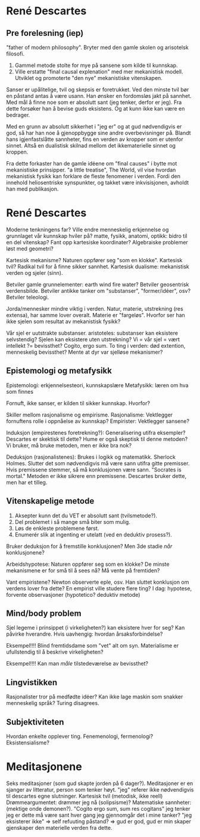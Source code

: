 René Descartes
==============
Pre forelesning (iep)
---------------------
"father of modern philosophy".
Bryter med den gamle skolen og arisotelsk filosofi.
 1. Gammel metode stolte for mye på sansene som kilde til kunnskap.
 2. Ville erstatte "final causal explenation" med mer mekanistisk modell.
Utviklet og promoterte "den nye" mekanistiske vitenskapen.

Sanser er upålitelige, tvil og skepsis er foretrukket.
Ved den minste tvil bør en påstand antas å være usann.
Han ønsker en fordomsløs jakt på sannhet.
Med mål å finne noe som er absolutt sant (jeg tenker, derfor er jeg).
Fra dette forsøker han å bevise guds eksistens.
Og at kunn ikke kan være en bedrager.

Med en grunn av absolutt sikkerhet i "jeg er" og at gud nødvendigvis er god,
så har han noe å gjenoppbygge sine andre overbevisninger på.
Blandt hans igjenfastslåtte sannheter, fins en verden av kropper som er
utenfor sinnet.
Altså en dualistisk skilnad mellom det ikkematerielle sinnet og kroppen.

Fra dette forkaster han de gamle idéene om "final causes" i bytte mot
mekanistiske prinsipper.
"a little treatise", The World, vil vise hvordan mekanistisk fysikk kan
forklare de fleste fenomener i verden.
Fordi den innehold heliosentriske synspunkter, og takket være inkvisisjonen,
avholdt han med publikasjon.

René Descartes
==============
Moderne tenkningens far?
Ville endre menneskelig erkjennelse og grunnlaget vår kunnskap hviler på?
matte, fysikk, anatomi, optikk: bidro til en del vitenskap?
Fant opp kartesiske koordinater?
Algebraiske problemer løst med geometri?

Kartesisk mekanisme? Naturen oppfører seg "som en klokke".
Kartesisk tvil? Radikal tvil for å finne sikker sannhet.
Kartesisk dualisme: mekanistisk verden og sjeler (sinn).

Betviler gamle grunnelementer: earth wind fire water?
Betviler geosentrisk verdensbilde.
Betviler antikke tanker om "substanser", "former/idéer", osv?
Betviler teleologi.

Jorda/mennesker mindre viktig i verden.
Natur, materie, utstrekning (res extensa), har samme lover overalt.
Materie er "fargeløs".
Hvorfor ser han ikke sjelen som resultat av mekanistisk fysikk?

Vår sjel er uutstrakte substanser.
aristoteles: substanser kan eksistere selvstendig?
Sjelen kan eksistere uten utstrekning?
Vi = vår sjel = vært intellekt ?= bevissthet?
Cogito, ergo sum.
To ting i verden: død extention, menneskelig bevissthet?
Mente at dyr var sjelløse mekanismer?

Epistemologi og metafysikk
--------------------------
Epistemologi: erkjennelsesteori, kunnskapslære
Metafysikk: læren om hva som finnes

Fornuft, ikke sanser, er kilden til sikker kunnskap.
Hvorfor?

Skiller mellom rasjonalisme og empirisme.
Rasjonalisme: Vektlegger fornuftens rolle i oppnåelse av kunnskap?
Empirister: Vektlegger sansene?

Induksjon (empirestenes foretrekning?):
Generalisering utifra eksempler?
Descartes er skektisk til dette?
Hume er også skeptisk til denne metoden?
Vi bruker, må bruke metoden, men er ikke bra nok?

Deduksjon (rasjonalistenes):
Brukes i logikk og matematikk.
Sherlock Holmes.
Slutter det som nødvendigvis må være sann utifra gitte premisser.
Hvis premissene stemmer, så må konklusjonen være sann.
"Socrates is mortal."
Metoden er ikke sikrere enn premissene.
Descartes bruker dette, men har et tilleg.

Vitenskapelige metode
---------------------
 1. Aksepter kunn det du VET er absolutt sant (tvilsmetode?).
 2. Del problemet i så mange små biter som mulig.
 3. Løs de enkleste problemene først.
 4. Enumerér slik at ingenting er utelatt (ved en deduktiv prosess?).

Bruker deduksjon for å fremstille konklusjonen?
Men 3de stadie *når* konklusjonene?

Arbeidshypotese: Naturen oppfører seg som en klokke?
De minste mekanismene er for små til å sees nå? Må vente på fremtiden?

Vant empiristene?
Newton observerte eple, osv.
Han sluttet konklusjon om verdens lover fra dette?
En empirist ville studere flere ting?
I dag: hypotese, forvente observasjoner (hypotetico? deduktiv metode)

Mind/body problem
-----------------
Sjel legeme i prinsippet (i virkeligheten?) kan eksistere hver for seg?
Kan påvirke hverandre.
Hvis uavhengig: hvordan årsaksforbindelse?

Eksempel!!!!
Blind fremtidsdame som "vet" alt om syn.
Materialisme er ufullstendig til å beskrive virkeligheten?

Eksempel!!!!
Kan man *måle* tilstedeværelse av bevissthet?

Lingvistikken
-------------
Rasjonalister tror på medfødte idéer?
Kan ikke lage maskin som snakker menneskelig språk?
Turing disagrees.

Subjektiviteten
---------------
Hvordan enkelte opplever ting.
Fenemenologi, fermenologi? Eksistensialisme?

Meditasjonene
=============
Seks meditasjoner (som gud skapte jorden på 6 dager?).
Meditasjoner er en sjanger av litteratur, person som tenker høyt.
"jeg" referer ikke nødvendigvis til descartes egne slutninger.
Kartesisk tvil (metodisk, ikke reell)
Drømmeargumentet: drømmer jeg nå (solipsisme)?
Matematiske sannheter: (mektige onde demonen?).
"Cogito ergo sum, sum res cogitans"
jeg tenker jeg er dette må være sant hver gang jeg gjennomgår det i mine tanker?
"jeg eksisterer ikke" => self refuuting påstand?
=> gud er god, gud er min skaper
gjenskaper den materielle verden fra dette.

